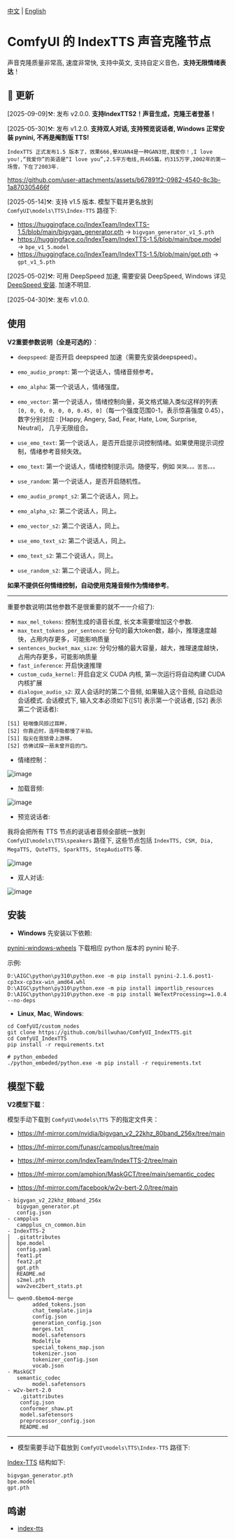 [中文](README.md) | [English](README-EN.md) 

# ComfyUI 的 IndexTTS 声音克隆节点

声音克隆质量非常高, 速度非常快, 支持中英文, 支持自定义音色，**支持无限情绪表达**！

## 📣 更新

[2025-09-09]⚒️: 发布 v2.0.0. **支持IndexTTS2！声音生成，克隆王者登基！**

[2025-05-30]⚒️: 发布 v1.2.0. **支持双人对话, 支持预览说话者, Windows 正常安装 pynini, 不再是阉割版 TTS!**

`IndexTTS 正式发布1.5 版本了，效果666,晕XUAN4是一种GAN3觉,我爱你！,I love you!,“我爱你”的英语是“I love you”,2.5平方电线,共465篇，约315万字,2002年的第一场雪，下在了2003年.`

https://github.com/user-attachments/assets/b67891f2-0982-4540-8c3b-1a870305466f

[2025-05-14]⚒️: 支持 v1.5 版本. 模型下载并更名放到 `ComfyUI\models\TTS\Index-TTS` 路径下:
- https://huggingface.co/IndexTeam/IndexTTS-1.5/blob/main/bigvgan_generator.pth  → `bigvgan_generator_v1_5.pth`
- https://huggingface.co/IndexTeam/IndexTTS-1.5/blob/main/bpe.model → `bpe_v1_5.model`
- https://huggingface.co/IndexTeam/IndexTTS-1.5/blob/main/gpt.pth → `gpt_v1_5.pth`

[2025-05-02]⚒️: 可用 DeepSpeed 加速, 需要安装 DeepSpeed, Windows 详见 [DeepSpeed 安装](https://github.com/deepspeedai/DeepSpeed/blob/master/blogs/windows/08-2024/chinese/README.md). 加速不明显.

[2025-04-30]⚒️: 发布 v1.0.0.

## 使用

**V2重要参数说明（全是可选的）**：
- `deepspeed`: 是否开启 deepspeed 加速（需要先安装deepspeed）。
- `emo_audio_prompt`: 第一个说话人，情绪音频参考。
- `emo_alpha`: 第一个说话人，情绪强度。
- `emo_vector`: 第一个说话人，情绪控制向量，英文格式输入类似这样的列表 `[0, 0, 0, 0, 0, 0, 0.45, 0]`（每一个强度范围0-1，表示惊喜强度 0.45），数字分别对应 : [Happy, Angery, Sad, Fear, Hate, Low, Surprise, Neutral]， 几乎无限组合。
- `use_emo_text`: 第一个说话人，是否开启提示词控制情绪。如果使用提示词控制，情绪参考音频失效。
- `emo_text`: 第一个说话人，情绪控制提示词。随便写，例如 `哭哭。。。苦苦。。。`
- `use_random`: 第一个说话人，是否开启随机性。

- `emo_audio_prompt_s2`: 第二个说话人，同上。
- `emo_alpha_s2`: 第二个说话人，同上。
- `emo_vector_s2`: 第二个说话人，同上。
- `use_emo_text_s2`: 第二个说话人，同上。
- `emo_text_s2`: 第二个说话人，同上。
- `use_random_s2`: 第二个说话人，同上。

**如果不提供任何情绪控制，自动使用克隆音频作为情绪参考**。

---

重要参数说明(其他参数不是很重要的就不一一介绍了):
- `max_mel_tokens`: 控制生成的语音长度, 长文本需要增加这个参数.
- `max_text_tokens_per_sentence`: 分句的最大token数，越小，推理速度越快，占用内存更多，可能影响质量
- `sentences_bucket_max_size`: 分句分桶的最大容量，越大，推理速度越快，占用内存更多，可能影响质量
- `fast_inference`: 开启快速推理
- `custom_cuda_kernel`: 开启自定义 CUDA 内核, 第一次运行将自动构建 CUDA 内核扩展
- `dialogue_audio_s2`: 双人会话时的第二个音频, 如果输入这个音频, 自动启动会话模式. 会话模式下, 输入文本必须如下([S1] 表示第一个说话者, [S2] 表示第二个说话者):
```
[S1] 轻喘像风掠过耳畔，
[S2] 你靠近时，连呼吸都慢了半拍。
[S1] 指尖在我锁骨上游移，
[S2] 仿佛试探一扇未曾开启的门。
```

- 情绪控制：

![image](https://github.com/billwuhao/ComfyUI_IndexTTS/blob/main/images/20250909114313_825_51.png)

- 加载音频:

![image](https://github.com/billwuhao/ComfyUI_IndexTTS/blob/main/images/2025-04-30_19-22-46.png)

- 预览说话者:

我将会把所有 TTS 节点的说话者音频全部统一放到 `ComfyUI\models\TTS\speakers` 路径下, 这些节点包括 `IndexTTS, CSM, Dia, MegaTTS, QuteTTS, SparkTTS, StepAudioTTS` 等.

![image](https://github.com/billwuhao/ComfyUI_IndexTTS/blob/main/images/2025-05-30_22-30-05.png)

- 双人对话:

![image](https://github.com/billwuhao/ComfyUI_IndexTTS/blob/main/images/2025-05-30_22-15-23.png)

## 安装

- **Windows** 先安装以下依赖:

[pynini-windows-wheels](https://github.com/billwuhao/pynini-windows-wheels/releases/tag/v2.1.6.post1) 下载相应 python 版本的 pynini 轮子.

示例:
```
D:\AIGC\python\py310\python.exe -m pip install pynini-2.1.6.post1-cp3xx-cp3xx-win_amd64.whl
D:\AIGC\python\py310\python.exe -m pip install importlib_resources
D:\AIGC\python\py310\python.exe -m pip install WeTextProcessing>=1.0.4 --no-deps
```

- **Linux**, **Mac**, **Windows**:
```
cd ComfyUI/custom_nodes
git clone https://github.com/billwuhao/ComfyUI_IndexTTS.git
cd ComfyUI_IndexTTS
pip install -r requirements.txt

# python_embeded
./python_embeded/python.exe -m pip install -r requirements.txt
```

## 模型下载

**V2模型下载**：

模型手动下载到 `ComfyUI\models\TTS` 下的指定文件夹：

- https://hf-mirror.com/nvidia/bigvgan_v2_22khz_80band_256x/tree/main

- https://hf-mirror.com/funasr/campplus/tree/main

- https://hf-mirror.com/IndexTeam/IndexTTS-2/tree/main

- https://hf-mirror.com/amphion/MaskGCT/tree/main/semantic_codec

- https://hf-mirror.com/facebook/w2v-bert-2.0/tree/main

```
- bigvgan_v2_22khz_80band_256x
   bigvgan_generator.pt
   config.json
- campplus
   campplus_cn_common.bin
- IndexTTS-2
│  .gitattributes
│  bpe.model
│  config.yaml
│  feat1.pt
│  feat2.pt
│  gpt.pth
│  README.md
│  s2mel.pth
│  wav2vec2bert_stats.pt
│
└─ qwen0.6bemo4-merge
        added_tokens.json
        chat_template.jinja
        config.json
        generation_config.json
        merges.txt
        model.safetensors
        Modelfile
        special_tokens_map.json
        tokenizer.json
        tokenizer_config.json
        vocab.json
- MaskGCT
   semantic_codec
        model.safetensors
- w2v-bert-2.0
    .gitattributes
    config.json
    conformer_shaw.pt
    model.safetensors
    preprocessor_config.json
    README.md
```

---

- 模型需要手动下载放到 `ComfyUI\models\TTS\Index-TTS` 路径下:

[Index-TTS](https://huggingface.co/IndexTeam/Index-TTS/tree/main) 结构如下:

```
bigvgan_generator.pth
bpe.model
gpt.pth
```

## 鸣谢

- [index-tts](https://github.com/index-tts/index-tts)